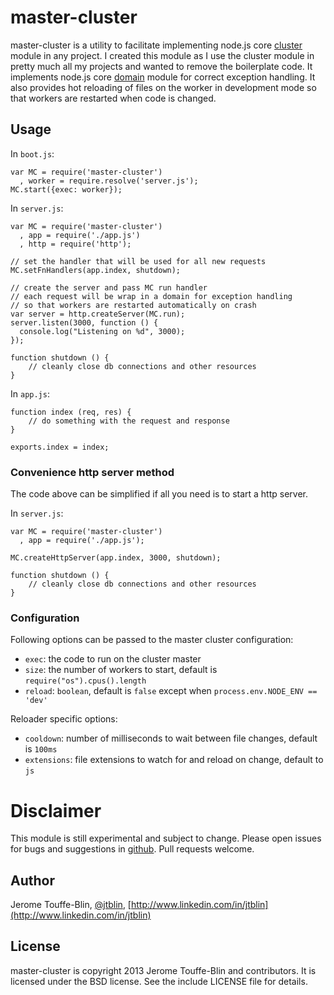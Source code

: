 # master-cluster

master-cluster is a utility to facilitate implementing node.js core [cluster](http://nodejs.org/api/cluster.html) module
in any project. I created this module as I use the cluster module in pretty much all my projects and wanted to
remove the boilerplate code. It implements node.js core [domain](http://nodejs.org/api/domain.html) module
for correct exception handling. It also provides hot reloading of files on the worker in development mode
so that workers are restarted when code is changed.

## Usage

In `boot.js`:

    var MC = require('master-cluster')
      , worker = require.resolve('server.js');
    MC.start({exec: worker});

In `server.js`:

    var MC = require('master-cluster')
      , app = require('./app.js')
      , http = require('http');

    // set the handler that will be used for all new requests
    MC.setFnHandlers(app.index, shutdown);

    // create the server and pass MC run handler
    // each request will be wrap in a domain for exception handling
    // so that workers are restarted automatically on crash
    var server = http.createServer(MC.run);
    server.listen(3000, function () {
      console.log("Listening on %d", 3000);
    });

    function shutdown () {
        // cleanly close db connections and other resources
    }

In `app.js`:

    function index (req, res) {
        // do something with the request and response
    }

    exports.index = index;

### Convenience http server method

The code above can be simplified if all you need is to start a http server.

In `server.js`:

    var MC = require('master-cluster')
      , app = require('./app.js');

    MC.createHttpServer(app.index, 3000, shutdown);

    function shutdown () {
        // cleanly close db connections and other resources
    }

### Configuration

Following options can be passed to the master cluster configuration:

- `exec`: the code to run on the cluster master
- `size`: the number of workers to start, default is `require("os").cpus().length`
- `reload`: `boolean`, default is `false` except when `process.env.NODE_ENV == 'dev'`

Reloader specific options:

- `cooldown`: number of milliseconds to wait between file changes, default is `100ms`
- `extensions`: file extensions to watch for and reload on change, default to `js`

# Disclaimer

This module is still experimental and subject to change. Please open issues for bugs and suggestions in [github](https://github.com/jtblin/master-cluster/issues).
Pull requests welcome.

## Author

Jerome Touffe-Blin, [@jtblin](https://twitter.com/jtlbin), [http://www.linkedin.com/in/jtblin](http://www.linkedin.com/in/jtblin)

## License

master-cluster is copyright 2013 Jerome Touffe-Blin and contributors. It is licensed under the BSD license. See the include LICENSE file for details.

